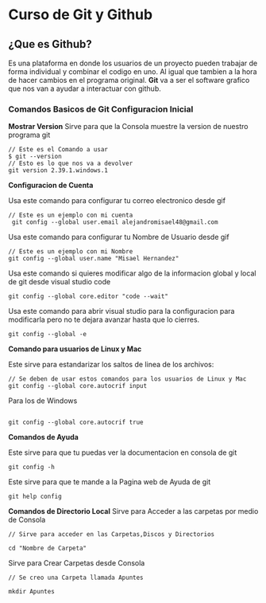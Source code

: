 # Curso de Git y Github
## ¿Que es Github?
Es una plataforma en donde los usuarios de un proyecto pueden trabajar de forma individual y combinar el codigo en uno. Al igual que tambien a la hora de hacer cambios en el programa original. **Git** va a ser el software grafico que nos van a ayudar a interactuar con github.
### Comandos Basicos de Git Configuracion Inicial

**Mostrar Version**
Sirve para que la Consola muestre la version de nuestro programa git
```
// Este es el Comando a usar
$ git --version
// Esto es lo que nos va a devolver
git version 2.39.1.windows.1
```
**Configuracion de Cuenta**

Usa este comando para configurar tu correo electronico desde gif
```
// Este es un ejemplo con mi cuenta
 git config --global user.email alejandromisael48@gmail.com
```

Usa este comando para configurar tu Nombre de Usuario desde gif
```git
// Este es un ejemplo con mi Nombre
git config --global user.name "Misael Hernandez"
```
Usa este comando si quieres modificar algo de la informacion global y local de git desde visual studio code
```
git config --global core.editor "code --wait"
```

Usa este comando para abrir visual studio para la configuracion para modificarla pero no te dejara avanzar hasta que lo cierres.
```
git config --global -e
```

**Comando para usuarios de Linux y Mac**

Este sirve para estandarizar los saltos de linea de los archivos:
```
// Se deben de usar estos comandos para los usuarios de Linux y Mac
git config --global core.autocrif input
```
Para los de Windows 
```

git config --global core.autocrif true
```

**Comandos de Ayuda**

Este sirve para que tu puedas ver la documentacion en consola de git
```
git config -h
```
Este sirve para que te mande a la Pagina web de Ayuda de git
```
git help config
```
**Comandos de Directorio Local**
Sirve para Acceder a las carpetas por medio de Consola
```
// Sirve para acceder en las Carpetas,Discos y Directorios

cd "Nombre de Carpeta"
```
Sirve para Crear Carpetas desde Consola
```
// Se creo una Carpeta llamada Apuntes

mkdir Apuntes
```
